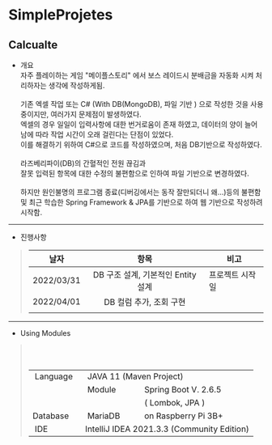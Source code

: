 # SimpleProjetes
## Calcualte 
* 개요  
자주 플레이하는 게임 "메이플스토리" 에서 보스 레이드시 분배금을 자동화 시켜 처리하자는 생각에 작성하게됨.</br></br>
기존 엑셀 작업 또는 C# (With DB(MongoDB), 파일 기반 ) 으로 작성한 것을 사용중이지만, 여러가지 문제점이 발생하였다.</br>
엑셀의 경우 일일이 입력사항에 대한 번거로움이 존재 하였고, 데이터의 양이 늘어남에 따라 작업 시간이 오래 걸린다는 단점이 있었다. </br>
이를 해결하기 위하여 C#으로 코드를 작성하였으며, 처음 DB기반으로 작성하였다. </br>  
라즈베리파이(DB)의 간혈적인 전원 끊김과</br>
잘못 입력된 항목에 대한 수정의 불편함으로 인하여 파일 기반으로 변경하였다.</br></br>
하지만 원인불명의 프로그램 종료(디버깅에서는 동작 잘만되더니 왜...)등의 불편함 및 최근 학습한 Spring Framework & JPA를 기반으로 하여 웹 기반으로 작성하려 시작함.

-------
* 진행사항
>|   날자   |    항목    |비고|
>|   :-:    |   :-:      |-|
>|2022/03/31| DB 구조 설계, 기본적인 Entity 설계|프로젝트 시작일|
>|2022/04/01 | DB 컬럼 추가, 조회 구현||
>|||

--------
* Using Modules
> <table>
>    <tr>
>        <td> Language  </td>
>        <td colspan=2> JAVA 11 (Maven Project)  </td>
>    </tr>
>    <tr>
>        <td></td>
>        <td> Module </td>
>        <td> Spring Boot V. 2.6.5 </td>
>    </tr>    
>    <tr>
>      <td></td>
>        <td> </td>
>        <td> ( Lombok, JPA ) </td>
>    </tr>
>    <tr>
>        <td>Database </td>
>        <td> MariaDB </td>
>        <td> on Raspberry Pi 3B+ </td>
>    </tr>
>    <tr>
>   <td> IDE </td>
>   <td colspan=2>IntelliJ IDEA 2021.3.3 (Community Edition)</td>
>    </tr>
></table>
